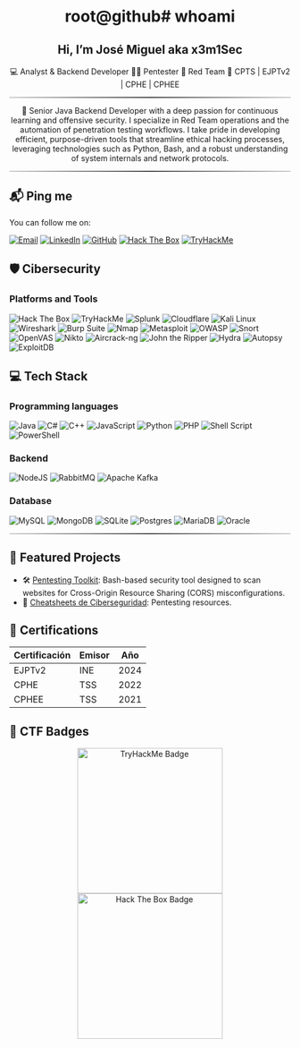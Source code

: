 <div align="center">
  <h1>root@github# whoami </h1>
</div>

<div align="center">
  <h2>Hi, I’m José Miguel aka x3m1Sec</h2>
  <p>💻 Analyst & Backend Developer 👨‍💻 Pentester  🔴 Red Team  📜 CPTS | EJPTv2 | CPHE | CPHEE</p> 
</div>

<hr style="border: none; height: 2px; background: linear-gradient(to right, #ccc, #444, #ccc);" />

<div align="center">
  <p>💬 Senior Java Backend Developer with a deep passion for continuous learning and offensive security. I specialize in Red Team operations and the automation of penetration testing workflows. I take pride in developing efficient, purpose-driven tools that streamline ethical hacking processes, leveraging technologies such as Python, Bash, and a robust understanding of system internals and network protocols.</p>
</div>

<hr style="border: none; height: 2px; background: linear-gradient(to right, #ccc, #444, #ccc);" />


## 📬 Ping me

You can follow me on:

[![Email](https://img.shields.io/badge/Email-josemrfl@protonmail.com-8B5CF6?style=for-the-badge&logo=protonmail)](mailto:jmromero@protonmail.com)
[![LinkedIn](https://img.shields.io/badge/LinkedIn-Jose%20Miguel%20Romero-0A66C2?style=for-the-badge&logo=linkedin&logoColor=white)](https://www.linkedin.com/in/josemiguelromeroflores)
[![GitHub](https://img.shields.io/badge/GitHub-x3m1Sec-181717?style=for-the-badge&logo=github&logoColor=white)](https://github.com/x3m1Sec)
[![Hack The Box](https://img.shields.io/badge/Hack_The_Box-x3m1Sec-28a745?style=for-the-badge&logo=hackthebox&logoColor=white)](https://app.hackthebox.com/profile/1239916)
[![TryHackMe](https://img.shields.io/badge/TryHackMe-x3m1Sec-ff6f00?style=for-the-badge&logo=tryhackme&logoColor=white)](https://tryhackme.com/p/x3m1Sec)

## 🛡️ Cibersecurity

### Platforms and Tools
![Hack The Box](https://img.shields.io/badge/HackTheBox-9FEF00?style=for-the-badge&logo=hackthebox&logoColor=black)
![TryHackMe](https://img.shields.io/badge/TryHackMe-212C42?style=for-the-badge&logo=tryhackme&logoColor=white)
![Splunk](https://img.shields.io/badge/splunk-%23000000.svg?style=for-the-badge&logo=splunk&logoColor=white)
![Cloudflare](https://img.shields.io/badge/Cloudflare-F38020?style=for-the-badge&logo=Cloudflare&logoColor=white)
![Kali Linux](https://img.shields.io/badge/Kali_Linux-557C94?style=for-the-badge&logo=kalilinux&logoColor=white)
![Wireshark](https://img.shields.io/badge/Wireshark-1679A7?style=for-the-badge&logo=wireshark&logoColor=white)
![Burp Suite](https://img.shields.io/badge/Burp_Suite-FF6F00?style=for-the-badge&logo=burpsuite&logoColor=white)
![Nmap](https://img.shields.io/badge/Nmap-7E3791?style=for-the-badge&logo=nmap&logoColor=white)
![Metasploit](https://img.shields.io/badge/Metasploit-003445?style=for-the-badge&logo=metasploit&logoColor=white)
![OWASP](https://img.shields.io/badge/OWASP-000000?style=for-the-badge&logo=owasp&logoColor=white)
![Snort](https://img.shields.io/badge/Snort-FF0F00?style=for-the-badge&logo=snort&logoColor=white)
![OpenVAS](https://img.shields.io/badge/OpenVAS-555555?style=for-the-badge&logo=openvas&logoColor=white)
![Nikto](https://img.shields.io/badge/Nikto-009639?style=for-the-badge&logoColor=white)
![Aircrack-ng](https://img.shields.io/badge/Aircrack--ng-000000?style=for-the-badge&logo=aircrack-ng&logoColor=white)
![John the Ripper](https://img.shields.io/badge/John%20the%20Ripper-07405E?style=for-the-badge&logo=johntheripper&logoColor=white)
![Hydra](https://img.shields.io/badge/Hydra-FF0000?style=for-the-badge&logoColor=white)
![Autopsy](https://img.shields.io/badge/Autopsy-003B71?style=for-the-badge&logo=autopsy&logoColor=white)
![ExploitDB](https://img.shields.io/badge/ExploitDB-000000?style=for-the-badge&logo=python&logoColor=white)

## 💻 Tech Stack

### Programming languages
![Java](https://img.shields.io/badge/java-%23ED8B00.svg?style=for-the-badge&logo=openjdk&logoColor=white)
![C#](https://img.shields.io/badge/c%23-%23239120.svg?style=for-the-badge&logo=csharp&logoColor=white)
![C++](https://img.shields.io/badge/c++-%2300599C.svg?style=for-the-badge&logo=c%2B%2B&logoColor=white)
![JavaScript](https://img.shields.io/badge/javascript-%23323330.svg?style=for-the-badge&logo=javascript&logoColor=%23F7DF1E)
![Python](https://img.shields.io/badge/python-3670A0?style=for-the-badge&logo=python&logoColor=ffdd54)
![PHP](https://img.shields.io/badge/php-%23777BB4.svg?style=for-the-badge&logo=php&logoColor=white)
![Shell Script](https://img.shields.io/badge/shell_script-%23121011.svg?style=for-the-badge&logo=gnu-bash&logoColor=white)
![PowerShell](https://img.shields.io/badge/PowerShell-%235391FE.svg?style=for-the-badge&logo=powershell&logoColor=white)


### Backend
![NodeJS](https://img.shields.io/badge/node.js-6DA55F?style=for-the-badge&logo=node.js&logoColor=white)
![RabbitMQ](https://img.shields.io/badge/rabbitmq-FF6600?style=for-the-badge&logo=rabbitmq&logoColor=white)
![Apache Kafka](https://img.shields.io/badge/apache%20kafka-%23E31A1C.svg?style=for-the-badge&logo=apachekafka&logoColor=white)

### Database
![MySQL](https://img.shields.io/badge/mysql-4479A1.svg?style=for-the-badge&logo=mysql&logoColor=white)
![MongoDB](https://img.shields.io/badge/MongoDB-%234ea94b.svg?style=for-the-badge&logo=mongodb&logoColor=white)
![SQLite](https://img.shields.io/badge/sqlite-%2307405e.svg?style=for-the-badge&logo=sqlite&logoColor=white)
![Postgres](https://img.shields.io/badge/postgres-%23316192.svg?style=for-the-badge&logo=postgresql&logoColor=white)
![MariaDB](https://img.shields.io/badge/MariaDB-003545?style=for-the-badge&logo=mariadb&logoColor=white)
![Oracle](https://img.shields.io/badge/Oracle-F80000?style=for-the-badge&logo=oracle&logoColor=white)





<hr style="border: none; height: 2px; background: linear-gradient(to right, #ccc, #444, #ccc);" />

## 🚀 Featured Projects

- 🛠️ [Pentesting Toolkit](https://github.com/x3m1Sec/crossfire): Bash-based security tool designed to scan websites for Cross-Origin Resource Sharing (CORS) misconfigurations.
- 📖 [Cheatsheets de Ciberseguridad](https://x3m1sec.gitbook.io/notes): Pentesting resources.



## 🏅 Certifications

| Certificación        | Emisor         | Año  |
|----------------------|----------------|------|
| EJPTv2               | INE            | 2024 |
| CPHE                 | TSS            | 2022 |
| CPHEE                | TSS            | 2021 |






## 🎯 CTF Badges

<div align="center">
  <a href="https://tryhackme.com/p/x3m1Sec" title="TryHackMe Profile">
    <img src="https://tryhackme-badges.s3.amazonaws.com/x3m1Sec.png" alt="TryHackMe Badge" width="260" height="70" style="max-width: 100%; height: auto;" />
  </a>
  <br />
  <a href="https://app.hackthebox.com/profile/1239916" title="Hack The Box Profile">
    <img src="http://www.hackthebox.eu/badge/image/1239916" alt="Hack The Box Badge" width="260" height="70" style="max-width: 100%; height: auto;" />
  </a>
</div>

